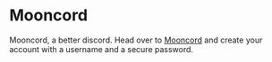 # Mooncord
Mooncord, a better discord.
Head over to [Mooncord](https://mooncord.ml) and create your account with a username and a secure password.
